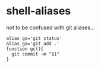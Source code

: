 # shell-aliases

not to be confused with git aliases...

```
alias gs='git status'
alias ga='git add .'
function gc(){
  git commit -m "$1"
}
```